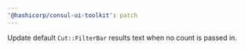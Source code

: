 ```yaml
---
'@hashicorp/consul-ui-toolkit': patch
---
```


Update default `Cut::FilterBar` results text when no count is passed in.
